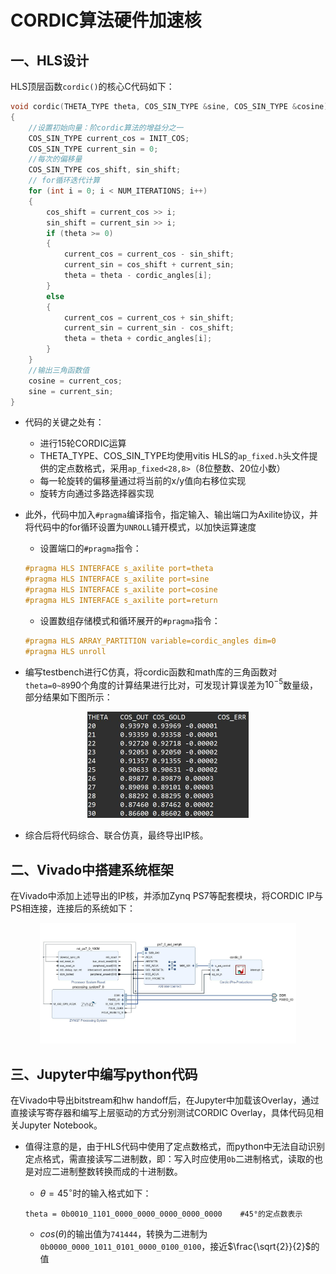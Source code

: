 # CORDIC算法硬件加速核

## 一、HLS设计

HLS顶层函数`cordic()`的核心C代码如下：
```c
void cordic(THETA_TYPE theta, COS_SIN_TYPE &sine, COS_SIN_TYPE &cosine)
{
    //设置初始向量：阶cordic算法的增益分之一
    COS_SIN_TYPE current_cos = INIT_COS;
    COS_SIN_TYPE current_sin = 0;
    //每次的偏移量
    COS_SIN_TYPE cos_shift, sin_shift;
    // for循环迭代计算
    for (int i = 0; i < NUM_ITERATIONS; i++)
    {
    	cos_shift = current_cos >> i;
    	sin_shift = current_sin >> i;
    	if (theta >= 0)
    	{
    		current_cos = current_cos - sin_shift;
    		current_sin = cos_shift + current_sin;
    		theta = theta - cordic_angles[i];
    	}
    	else
    	{
    		current_cos = current_cos + sin_shift;
    		current_sin = current_sin - cos_shift;
    		theta = theta + cordic_angles[i];
    	}
    }
    //输出三角函数值
    cosine = current_cos;
    sine = current_sin;
}
```

 - 代码的关键之处有：
     - 进行15轮CORDIC运算
     - THETA_TYPE、COS_SIN_TYPE均使用vitis HLS的`ap_fixed.h`头文件提供的定点数格式，采用`ap_fixed<28,8>`（8位整数、20位小数）
     - 每一轮旋转的偏移量通过将当前的x/y值向右移位实现
     - 旋转方向通过多路选择器实现

 - 此外，代码中加入`#pragma`编译指令，指定输入、输出端口为Axilite协议，并将代码中的for循环设置为`UNROLL`铺开模式，以加快运算速度
     - 设置端口的`#pragma`指令：

    ```c
    #pragma HLS INTERFACE s_axilite port=theta
    #pragma HLS INTERFACE s_axilite port=sine
    #pragma HLS INTERFACE s_axilite port=cosine
    #pragma HLS INTERFACE s_axilite port=return
    ```

     - 设置数组存储模式和循环展开的`#pragma`指令：

    ```c
    #pragma HLS ARRAY_PARTITION variable=cordic_angles dim=0
    #pragma HLS unroll
    ```

 - 编写testbench进行C仿真，将cordic函数和math库的三角函数对`theta=0~89`90个角度的计算结果进行比对，可发现计算误差为$10^{-5}$数量级，部分结果如下图所示：

<div align=center>
<img src="./assets/cordic_Error.jpg" style="zoom:50%;" />
</div>

 - 综合后将代码综合、联合仿真，最终导出IP核。

## 二、Vivado中搭建系统框架

在Vivado中添加上述导出的IP核，并添加Zynq PS7等配套模块，将CORDIC IP与PS相连接，连接后的系统如下：

<div align=center>
<img src="./assets/cordic_Diagram.jpg" style="zoom:40%;" />
</div>

## 三、Jupyter中编写python代码

在Vivado中导出bitstream和hw handoff后，在Jupyter中加载该Overlay，通过直接读写寄存器和编写上层驱动的方式分别测试CORDIC Overlay，具体代码见相关Jupyter Notebook。

 - 值得注意的是，由于HLS代码中使用了定点数格式，而python中无法自动识别定点格式，需直接读写二进制数，即：写入时应使用`0b`二进制格式，读取的也是对应二进制整数转换而成的十进制数。

     - $\theta=45^{\circ}$时的输入格式如下：

    ```
    theta = 0b0010_1101_0000_0000_0000_0000_0000    #45°的定点数表示
    ```

     - $cos(\theta)$的输出值为`741444`，转换为二进制为`0b0000_0000_1011_0101_0000_0100_0100`，接近$\frac{\sqrt{2}}{2}$的值
